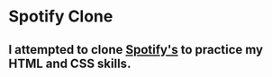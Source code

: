 # Spotify Clone

## I attempted to clone [Spotify's](https://open.spotify.com/) to practice my HTML and CSS skills. 
 
